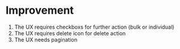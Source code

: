 # Improvement
1. The UX requires checkboxs for further action (bulk or individual)
2. The UX requires delete icon for delete action
3. The UX needs pagination